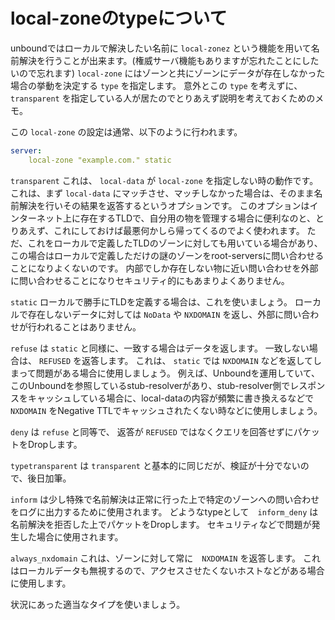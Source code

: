 # local-zoneのtypeについて

unboundではローカルで解決したい名前に `local-zonez` という機能を用いて名前解決を行うことが出来ます。(権威サーバ機能もありますが忘れたことにしたいので忘れます)
`local-zone` にはゾーンと共にゾーンにデータが存在しなかった場合の挙動を決定する `type` を指定します。
意外とこの `type` を考えずに、 `transparent` を指定している人が居たのでとりあえず説明を考えておくためのメモ。

この `local-zone` の設定は通常、以下のように行われます。
```yaml
server:
    local-zone "example.com." static
```

`transparent` これは、 `local-data` が `local-zone` を指定しない時の動作です。
これは、まず `local-data` にマッチさせ、マッチしなかった場合は、そのまま名前解決を行いその結果を返答するというオプションです。
このオプションはインターネット上に存在するTLDで、自分用の物を管理する場合に便利なのと、とりあえず、これにしておけば最悪何かしら帰ってくるのでよく使われます。
ただ、これをローカルで定義したTLDのゾーンに対しても用いている場合があり、この場合はローカルで定義しただけの謎のゾーンをroot-serversに問い合わせることになりよくないのです。
内部でしか存在しない物に近い問い合わせを外部に問い合わせることになりセキュリティ的にもあまりよくありません。

`static` ローカルで勝手にTLDを定義する場合は、これを使いましょう。
ローカルで存在しないデータに対しては `NoData` や `NXDOMAIN` を返し、外部に問い合わせが行われることはありません。

`refuse` は `static` と同様に、一致する場合はデータを返します。
一致しない場合は、 `REFUSED` を返答します。
これは、 `static` では `NXDOMAIN` などを返してしまって問題がある場合に使用しましょう。
例えば、Unboundを運用していて、このUnboundを参照しているstub-resolverがあり、stub-resolver側でレスポンスをキャッシュしている場合に、local-dataの内容が頻繁に書き換えるなどで `NXDOMAIN` をNegative TTLでキャッシュされたくない時などに使用しましょう。

`deny` は `refuse` と同等で、 返答が `REFUSED` ではなくクエリを回答せずにパケットをDropします。

`typetransparent` は `transparent` と基本的に同じだが、検証が十分でないので、後日加筆。

`inform` は少し特殊で名前解決は正常に行った上で特定のゾーンへの問い合わせをログに出力するために使用されます。
どようなtypeとして　`inform_deny` は名前解決を拒否した上でパケットをDropします。
セキュリティなどで問題が発生した場合に使用されます。

`always_nxdomain` これは、ゾーンに対して常に　`NXDOMAIN` を返答します。
これはローカルデータも無視するので、アクセスさせたくないホストなどがある場合に使用します。

状況にあった適当なタイプを使いましょう。
